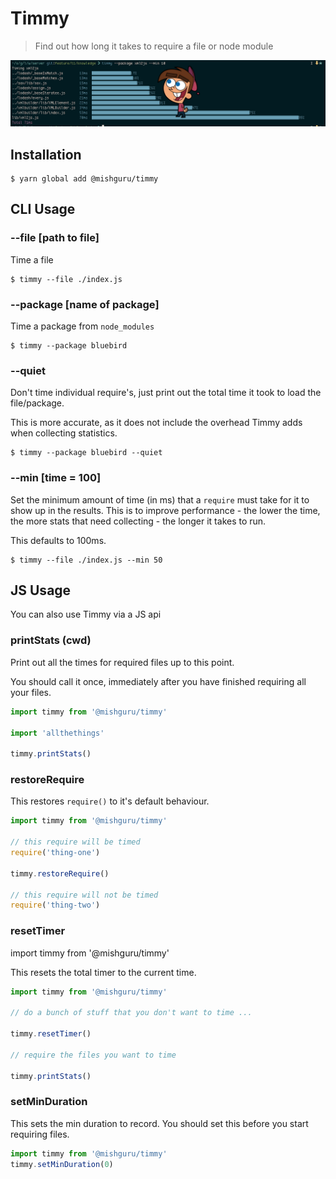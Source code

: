 # Timmy

> Find out how long it takes to require a file or node module

![Timmy](./timmy.png)

## Installation

```shell
$ yarn global add @mishguru/timmy
```

## CLI Usage

### --file [path to file]

Time a file

```shell
$ timmy --file ./index.js
```

### --package [name of package]

Time a package from `node_modules`

```shell
$ timmy --package bluebird
```

### --quiet

Don't time individual require's, just print out the total time it took to load
the file/package.

This is more accurate, as it does not include the overhead Timmy adds when
collecting statistics.

```shell
$ timmy --package bluebird --quiet
```

### --min [time = 100]

Set the minimum amount of time (in ms) that a `require` must take for it to
show up in the results. This is to improve performance  - the lower the time, the
more stats that need collecting - the longer it takes to run.

This defaults to 100ms.

```shell
$ timmy --file ./index.js --min 50
```

## JS Usage

You can also use Timmy via a JS api

### printStats (cwd)

Print out all the times for required files up to this point.

You should call it once, immediately after you have finished requiring all your
files.

```javascript
import timmy from '@mishguru/timmy'

import 'allthethings'

timmy.printStats()
```

### restoreRequire

This restores `require()` to it's default behaviour.

```javascript
import timmy from '@mishguru/timmy'

// this require will be timed
require('thing-one')

timmy.restoreRequire()

// this require will not be timed
require('thing-two')
```

### resetTimer
import timmy from '@mishguru/timmy'

This resets the total timer to the current time.

```javascript
import timmy from '@mishguru/timmy'

// do a bunch of stuff that you don't want to time ...

timmy.resetTimer()

// require the files you want to time

timmy.printStats()
```

### setMinDuration

This sets the min duration to record. You should set this before you start
requiring files.

```javascript
import timmy from '@mishguru/timmy'
timmy.setMinDuration(0)
```

